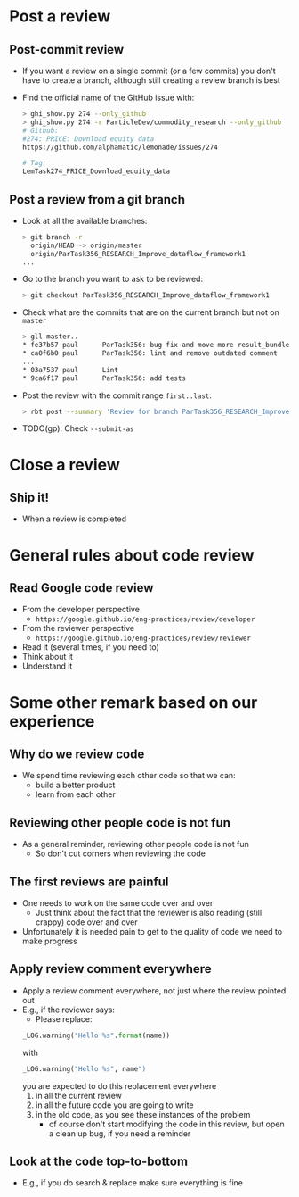 # Post a review

## Post-commit review
- If you want a review on a single commit (or a few commits) you don't have to
  create a branch, although still creating a review branch is best

- Find the official name of the GitHub issue with:
	```bash
	> ghi_show.py 274 --only_github
	> ghi_show.py 274 -r ParticleDev/commodity_research --only_github
	# Github:
	#274: PRICE: Download equity data
	https://github.com/alphamatic/lemonade/issues/274

	# Tag:
	LemTask274_PRICE_Download_equity_data
	```

## Post a review from a git branch

- Look at all the available branches:
	```bash
	> git branch -r
	  origin/HEAD -> origin/master
	  origin/ParTask356_RESEARCH_Improve_dataflow_framework1
	...
	```

- Go to the branch you want to ask to be reviewed:
	```bash
	> git checkout ParTask356_RESEARCH_Improve_dataflow_framework1
	```

- Check what are the commits that are on the current branch but not on `master`
    ```bash
    > gll master..
    * fe37b57 paul      ParTask356: bug fix and move more result_bundle-style stats into dataflow nodes. (  16 hours ago) Sat Sep 28 00:30:55 2019  (HEAD -> ParTask356_RESEARCH_Improve_dataflow_framework1, origin/ParTask356_RESEARCH_Improve_dataflow_framework1)
    * ca0f6b0 paul      ParTask356: lint and remove outdated comment                      (  17 hours ago) Fri Sep 27 23:39:05 2019
    ...
    * 03a7537 paul      Lint                                                    (  25 hours ago) Fri Sep 27 15:42:30 2019
    * 9ca6f17 paul      ParTask356: add tests                                   (  25 hours ago) Fri Sep 27 15:40:24 2019
    ```

- Post the review with the commit range `first..last`:
	```bash
	> rbt post --summary 'Review for branch ParTask356_RESEARCH_Improve_dataflow_framework1' 9ca6f17..fe37b57
	```

- TODO(gp): Check `--submit-as`

# Close a review

## Ship it!
- When a review is completed

# General rules about code review

## Read Google code review
- From the developer perspective
    - `https://google.github.io/eng-practices/review/developer`
- From the reviewer perspective
    - `https://google.github.io/eng-practices/review/reviewer`
- Read it (several times, if you need to)
- Think about it
- Understand it

# Some other remark based on our experience

## Why do we review code
- We spend time reviewing each other code so that we can:
    - build a better product
    - learn from each other

## Reviewing other people code is not fun
- As a general reminder, reviewing other people code is not fun
    - So don't cut corners when reviewing the code

## The first reviews are painful
- One needs to work on the same code over and over
    - Just think about the fact that the reviewer is also reading (still crappy)
      code over and over
- Unfortunately it is needed pain to get to the quality of code we need to make
  progress

## Apply review comment everywhere
- Apply a review comment everywhere, not just where the review pointed out
- E.g., if the reviewer says:
    - Please replace:
	```python
	_LOG.warning("Hello %s".format(name))
	```
  with
	```python
    _LOG.warning("Hello %s", name")
	```
  you are expected to do this replacement everywhere
    1) in all the current review
    2) in all the future code you are going to write
    3) in the old code, as you see these instances of the problem
        - of course don't start modifying the code in this review, but open a
          clean up bug, if you need a reminder

## Look at the code top-to-bottom
- E.g., if you do search & replace make sure everything is fine

